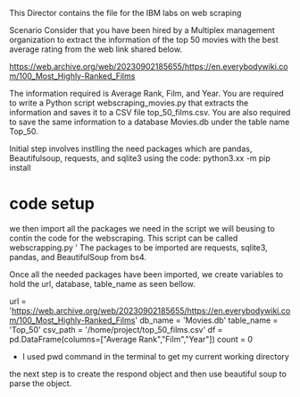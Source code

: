 This Director contains the file for the IBM labs on web scraping

Scenario
Consider that you have been hired by a Multiplex management organization to extract the information of the top 50 movies with the best average rating from the web link shared below.

https://web.archive.org/web/20230902185655/https://en.everybodywiki.com/100_Most_Highly-Ranked_Films

The information required is Average Rank, Film, and Year.
You are required to write a Python script webscraping_movies.py that extracts the information and saves it to a CSV file top_50_films.csv. You are also required to save the same information to a database Movies.db under the table name Top_50.

Initial step involves instlling the need packages which are pandas, Beautifulsoup, requests, and sqlite3 using the code:
python3.xx -m pip install <package>

# code setup
we then import all the packages we need in the script we will beusing to contin the code for the webscraping. This script can be called webscrapping.py
'
The packages to be imported are requests, sqlite3, pandas, and BeautifulSoup from bs4. 

Once all the needed packages have been imported, we create variables to hold the url, database, table_name as seen bellow.

url = 'https://web.archive.org/web/20230902185655/https://en.everybodywiki.com/100_Most_Highly-Ranked_Films'
db_name = 'Movies.db'
table_name = 'Top_50'
csv_path = '/home/project/top_50_films.csv'
df = pd.DataFrame(columns=["Average Rank","Film","Year"])
count = 0

- I used pwd command in the terminal to get my current working directory 

the next step is to create the respond object and then use beautiful soup to parse the object.


